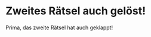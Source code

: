 Zweites Rätsel auch gelöst!
===========================

Prima, das zweite Rätsel hat auch geklappt!


